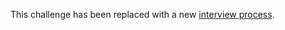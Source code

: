 This challenge has been replaced with a new [interview process](https://kazoohr.github.io/engineering-web/interview.html).
